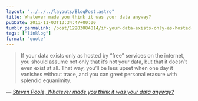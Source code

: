```yaml
---
layout: "../../../layouts/BlogPost.astro"
title: Whatever made you think it was your data anyway?
pubDate: 2011-11-03T13:34:47+00:00
tumblr_permalink: /post/12283084814/if-your-data-exists-only-as-hosted-by-free
tags: ["linklog"]
format: "quote"
---
```


> If your data exists only as hosted by “free” services on the internet, you should assume not only that it’s not your data, but that it doesn’t even exist at all. That way, you’ll be less upset when one day it vanishes without trace, and you can greet personal erasure with splendid equanimity.

— <cite>[Steven Poole, _Whatever made you think it was your data anyway?_](http://stevenpoole.net/blog/whatever-made-you-think-it-was-your-data-anyway/)</cite>
